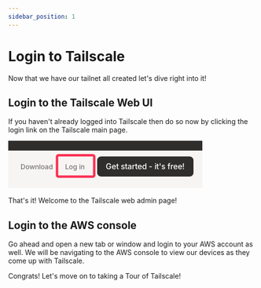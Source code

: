 ```yaml
---
sidebar_position: 1
---
```


# Login to Tailscale

Now that we have our tailnet all created let's dive right into it!

## Login to the Tailscale Web UI

If you haven't already logged into Tailscale then do so now by clicking the login link on the Tailscale main page.

![Login to Tailscale](/img/login.png)

That's it! Welcome to the Tailscale web admin page! 

## Login to the AWS console

Go ahead and open a new tab or window and login to your AWS account as well. We will be navigating to the AWS console to view our devices as they come up with Tailscale.

Congrats! Let's move on to taking a Tour of Tailscale!
